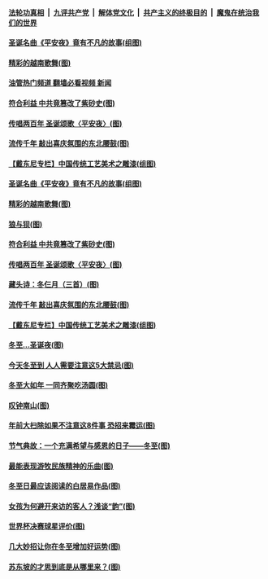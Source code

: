 ####  [法轮功真相](../../../../basic/blob/master/README.md?t=12240812) &nbsp;|&nbsp; [九评共产党](../../../../9ping.md/blob/master/README.md?t=12240812) &nbsp;|&nbsp; [解体党文化](../../../../jtdwh.md/blob/master/README.md?t=12240812)  &nbsp;|&nbsp; [共产主义的终极目的](../../../../gczydzjmd.md/blob/master/README.md?t=12240812) &nbsp;|&nbsp; [魔鬼在统治我们的世界](../../../../mgztzwmdsj.md/blob/master/README.md?t=12240812) 

#### [圣诞名曲《平安夜》竟有不凡的故事(组图)](../pages/p7/1024834.md?t=12240812) 

#### [精彩的越南歌舞(图)](../pages/p7/1024451.md?t=12240812) 

#### [油管热门频道 翻墙必看视频 新闻](http://129.146.143.75:81/youtube.html?12240812)

#### [符合利益 中共竟篡改了紫砂史(图)](../pages/p7/1024233.md?t=12240812) 

#### [传唱两百年 圣诞颂歌〈平安夜〉(图)](../pages/p7/1016475.md?t=12240812) 

#### [流传千年 敲出喜庆氛围的东北腰鼓(图)](../pages/p7/1020120.md?t=12240812) 

#### [【戴东尼专栏】中国传统工艺美术之雕漆(组图)](../pages/p7/1012798.md?t=12240812) 

#### [圣诞名曲《平安夜》竟有不凡的故事(组图)](../pages/p7/1024834.md?t=12240812) 

#### [精彩的越南歌舞(图)](../pages/p7/1024451.md?t=12240812) 

#### [狼与狈(图)](../pages/p7/1024838.md?t=12240812) 

#### [符合利益 中共竟篡改了紫砂史(图)](../pages/p7/1024233.md?t=12240812) 

#### [传唱两百年 圣诞颂歌〈平安夜〉(图)](../pages/p7/1016475.md?t=12240812) 

#### [藏头诗：冬仨月（三首）(图)](../pages/p7/1024653.md?t=12240812) 

#### [流传千年 敲出喜庆氛围的东北腰鼓(图)](../pages/p7/1020120.md?t=12240812) 

#### [【戴东尼专栏】中国传统工艺美术之雕漆(组图)](../pages/p7/1012798.md?t=12240812) 

#### [冬至…圣诞夜﻿(图)](../pages/p7/1024687.md?t=12240812) 

#### [今天冬至到 人人需要注意这5大禁忌(图)](../pages/p7/1024371.md?t=12240812) 

#### [冬至大如年 一同齐聚吃汤圆(图)](../pages/p7/1024652.md?t=12240812) 

#### [叹钟南山(图)](../pages/p7/1024583.md?t=12240812) 

#### [年前大扫除如果不注意这8件事 恐招来霉运(图)](../pages/p7/1024564.md?t=12240812) 

#### [节气典故：一个充满希望与感恩的日子——冬至(图)](../pages/p7/1016619.md?t=12240812) 

#### [最能表现游牧民族精神的乐曲(图)](../pages/p7/1022898.md?t=12240812) 

#### [冬至日最应该阅读的白居易作品(图)](../pages/p7/1001656.md?t=12240812) 

#### [女孩为何避开来访的客人？浅谈“韵”(图)](../pages/p7/1024501.md?t=12240812) 

#### [世界杯决赛球星评价(图)](../pages/p7/1024490.md?t=12240812) 

#### [几大妙招让你在冬至增加好运势(图)](../pages/p7/1024369.md?t=12240812) 

#### [苏东坡的才思到底是从哪里来？(图)](../pages/p7/1024243.md?t=12240812) 

<img src='http://gfw-breaker.win/goodnews/indexes/p7.md' width='0px' height='0px'/>
